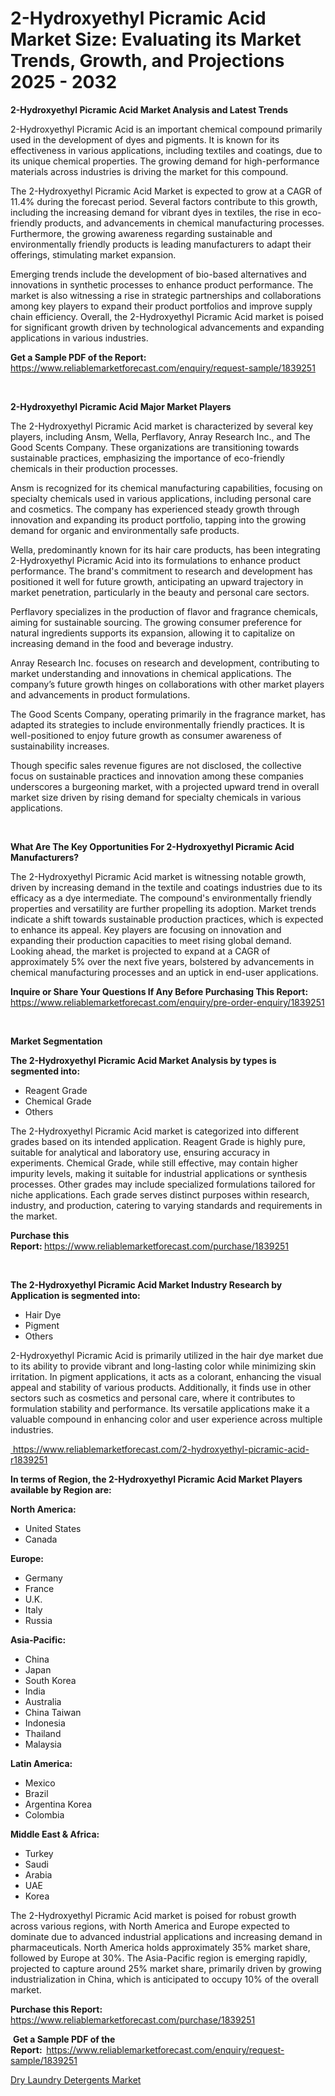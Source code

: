 <p><h1>2-Hydroxyethyl Picramic Acid Market Size: Evaluating its Market Trends, Growth, and Projections 2025 - 2032</h1></p><p><strong>2-Hydroxyethyl Picramic Acid Market Analysis and Latest Trends</strong></p>
<p><p>2-Hydroxyethyl Picramic Acid is an important chemical compound primarily used in the development of dyes and pigments. It is known for its effectiveness in various applications, including textiles and coatings, due to its unique chemical properties. The growing demand for high-performance materials across industries is driving the market for this compound.</p><p>The 2-Hydroxyethyl Picramic Acid Market is expected to grow at a CAGR of 11.4% during the forecast period. Several factors contribute to this growth, including the increasing demand for vibrant dyes in textiles, the rise in eco-friendly products, and advancements in chemical manufacturing processes. Furthermore, the growing awareness regarding sustainable and environmentally friendly products is leading manufacturers to adapt their offerings, stimulating market expansion.</p><p>Emerging trends include the development of bio-based alternatives and innovations in synthetic processes to enhance product performance. The market is also witnessing a rise in strategic partnerships and collaborations among key players to expand their product portfolios and improve supply chain efficiency. Overall, the 2-Hydroxyethyl Picramic Acid market is poised for significant growth driven by technological advancements and expanding applications in various industries.</p></p>
<p><strong>Get a Sample PDF of the Report:&nbsp;</strong> <a href="https://www.reliablemarketforecast.com/enquiry/request-sample/1839251?utm_campaign=2932&utm_medium=2&utm_source=Github&utm_content=ia&utm_term=03042025&utm_id=2-hydroxyethyl-picramic-acid">https://www.reliablemarketforecast.com/enquiry/request-sample/1839251</a></p>
<p>&nbsp;</p>
<p><strong>2-Hydroxyethyl Picramic Acid Major Market Players</strong></p>
<p><p>The 2-Hydroxyethyl Picramic Acid market is characterized by several key players, including Ansm, Wella, Perflavory, Anray Research Inc., and The Good Scents Company. These organizations are transitioning towards sustainable practices, emphasizing the importance of eco-friendly chemicals in their production processes.</p><p>Ansm is recognized for its chemical manufacturing capabilities, focusing on specialty chemicals used in various applications, including personal care and cosmetics. The company has experienced steady growth through innovation and expanding its product portfolio, tapping into the growing demand for organic and environmentally safe products.</p><p>Wella, predominantly known for its hair care products, has been integrating 2-Hydroxyethyl Picramic Acid into its formulations to enhance product performance. The brand's commitment to research and development has positioned it well for future growth, anticipating an upward trajectory in market penetration, particularly in the beauty and personal care sectors.</p><p>Perflavory specializes in the production of flavor and fragrance chemicals, aiming for sustainable sourcing. The growing consumer preference for natural ingredients supports its expansion, allowing it to capitalize on increasing demand in the food and beverage industry.</p><p>Anray Research Inc. focuses on research and development, contributing to market understanding and innovations in chemical applications. The company’s future growth hinges on collaborations with other market players and advancements in product formulations.</p><p>The Good Scents Company, operating primarily in the fragrance market, has adapted its strategies to include environmentally friendly practices. It is well-positioned to enjoy future growth as consumer awareness of sustainability increases.</p><p>Though specific sales revenue figures are not disclosed, the collective focus on sustainable practices and innovation among these companies underscores a burgeoning market, with a projected upward trend in overall market size driven by rising demand for specialty chemicals in various applications.</p></p>
<p>&nbsp;</p>
<p><strong>What Are The Key Opportunities For 2-Hydroxyethyl Picramic Acid Manufacturers?</strong></p>
<p><p>The 2-Hydroxyethyl Picramic Acid market is witnessing notable growth, driven by increasing demand in the textile and coatings industries due to its efficacy as a dye intermediate. The compound's environmentally friendly properties and versatility are further propelling its adoption. Market trends indicate a shift towards sustainable production practices, which is expected to enhance its appeal. Key players are focusing on innovation and expanding their production capacities to meet rising global demand. Looking ahead, the market is projected to expand at a CAGR of approximately 5% over the next five years, bolstered by advancements in chemical manufacturing processes and an uptick in end-user applications.</p></p>
<p><strong>Inquire or Share Your Questions If Any Before Purchasing This Report:</strong> <a href="https://www.reliablemarketforecast.com/enquiry/pre-order-enquiry/1839251?utm_campaign=2932&utm_medium=2&utm_source=Github&utm_content=ia&utm_term=03042025&utm_id=2-hydroxyethyl-picramic-acid">https://www.reliablemarketforecast.com/enquiry/pre-order-enquiry/1839251</a></p>
<p>&nbsp;</p>
<p><strong>Market Segmentation</strong></p>
<p><strong>The 2-Hydroxyethyl Picramic Acid Market Analysis by types is segmented into:</strong></p>
<p><ul><li>Reagent Grade</li><li>Chemical Grade</li><li>Others</li></ul></p>
<p><p>The 2-Hydroxyethyl Picramic Acid market is categorized into different grades based on its intended application. Reagent Grade is highly pure, suitable for analytical and laboratory use, ensuring accuracy in experiments. Chemical Grade, while still effective, may contain higher impurity levels, making it suitable for industrial applications or synthesis processes. Other grades may include specialized formulations tailored for niche applications. Each grade serves distinct purposes within research, industry, and production, catering to varying standards and requirements in the market.</p></p>
<p><strong>Purchase this Report:&nbsp;</strong><a href="https://www.reliablemarketforecast.com/purchase/1839251?utm_campaign=2932&utm_medium=2&utm_source=Github&utm_content=ia&utm_term=03042025&utm_id=2-hydroxyethyl-picramic-acid">https://www.reliablemarketforecast.com/purchase/1839251</a></p>
<p>&nbsp;</p>
<p><strong>The 2-Hydroxyethyl Picramic Acid Market Industry Research by Application is segmented into:</strong></p>
<p><ul><li>Hair Dye</li><li>Pigment</li><li>Others</li></ul></p>
<p><p>2-Hydroxyethyl Picramic Acid is primarily utilized in the hair dye market due to its ability to provide vibrant and long-lasting color while minimizing skin irritation. In pigment applications, it acts as a colorant, enhancing the visual appeal and stability of various products. Additionally, it finds use in other sectors such as cosmetics and personal care, where it contributes to formulation stability and performance. Its versatile applications make it a valuable compound in enhancing color and user experience across multiple industries.</p></p>
<p><a href="https://www.reliablemarketforecast.com/2-hydroxyethyl-picramic-acid-r1839251?utm_campaign=2932&utm_medium=2&utm_source=Github&utm_content=ia&utm_term=03042025&utm_id=2-hydroxyethyl-picramic-acid">&nbsp;https://www.reliablemarketforecast.com/2-hydroxyethyl-picramic-acid-r1839251</a></p>
<p><strong>In terms of Region, the 2-Hydroxyethyl Picramic Acid Market Players available by Region are:</strong></p>
<p>
    <p> <strong> North America: </strong>
        <ul>
            <li>United States</li>
            <li>Canada</li>
        </ul>
        </p> 
    <p> <strong> Europe: </strong>
        <ul>
            <li>Germany</li>
            <li>France</li>
            <li>U.K.</li>
            <li>Italy</li>
            <li>Russia</li>
        </ul>
        </p> 
    <p> <strong> Asia-Pacific: </strong>
        <ul>
            <li>China</li>
            <li>Japan</li>
            <li>South Korea</li>
            <li>India</li>
            <li>Australia</li>
            <li>China Taiwan</li>
            <li>Indonesia</li>
            <li>Thailand</li>
            <li>Malaysia</li>
        </ul>
        </p> 
    <p> <strong> Latin America: </strong>
        <ul>
            <li>Mexico</li>
            <li>Brazil</li>
            <li>Argentina Korea</li>
            <li>Colombia</li>
        </ul>
        </p> 
    <p> <strong> Middle East & Africa: </strong>
        <ul>
            <li>Turkey</li>
            <li>Saudi</li>
            <li>Arabia</li>
            <li>UAE</li>
            <li>Korea</li>
        </ul>
    </p>
    </p>
<p><p>The 2-Hydroxyethyl Picramic Acid market is poised for robust growth across various regions, with North America and Europe expected to dominate due to advanced industrial applications and increasing demand in pharmaceuticals. North America holds approximately 35% market share, followed by Europe at 30%. The Asia-Pacific region is emerging rapidly, projected to capture around 25% market share, primarily driven by growing industrialization in China, which is anticipated to occupy 10% of the overall market.</p></p>
<p><strong>Purchase this Report: </strong><a href="https://www.reliablemarketforecast.com/purchase/1839251?utm_campaign=2932&utm_medium=2&utm_source=Github&utm_content=ia&utm_term=03042025&utm_id=2-hydroxyethyl-picramic-acid">https://www.reliablemarketforecast.com/purchase/1839251</a></p>
<p>&nbsp;<strong>Get a Sample PDF of the Report:&nbsp;&nbsp;</strong><a href="https://www.reliablemarketforecast.com/enquiry/request-sample/1839251?utm_campaign=2932&utm_medium=2&utm_source=Github&utm_content=ia&utm_term=03042025&utm_id=2-hydroxyethyl-picramic-acid">https://www.reliablemarketforecast.com/enquiry/request-sample/1839251</a></p>
<p><strong></strong></p>
<p><p><a href="https://github.com/tszkintruca/Market-Research-Report-List-1/blob/main/dry-laundry-detergents-market.md?utm_campaign=2932&utm_medium=2&utm_source=Github&utm_content=ia&utm_term=03042025&utm_id=2-hydroxyethyl-picramic-acid">Dry Laundry Detergents Market</a></p></p>